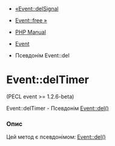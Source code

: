- [«Event::delSignal](event.delsignal.md)
- [Event::free »](event.free.md)

- [PHP Manual](index.md)
- [Event](class.event.md)
- Псевдонім Event::del

# Event::delTimer

(PECL event \>= 1.2.6-beta)

Event::delTimer - Псевдонім [Event::del()](event.del.md)

### Опис

Цей метод є псевдонімом: [Event::del()](event.del.md)
